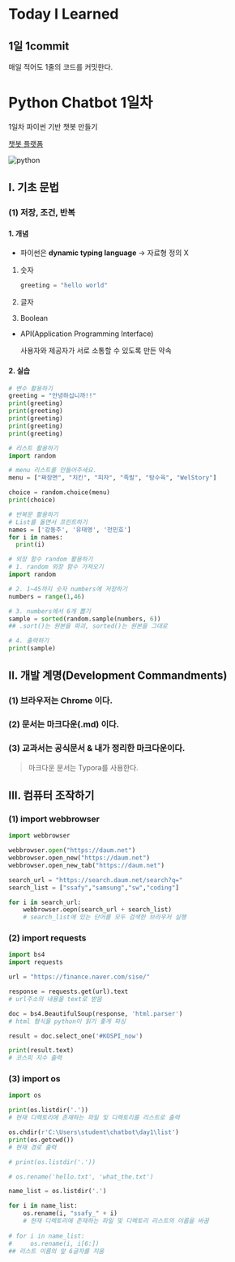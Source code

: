# Today I Learned

## 1일 1commit
매일 적어도 1줄의 코드를 커밋한다.

# Python Chatbot 1일차

1일차 파이썬 기반 챗봇 만들기

[챗봇 플랫폼](https://s1.py.hphk.io)

![python](https://www.python.org/static/opengraph-icon-200x200.png)

## I. 기초 문법

### (1) 저장, 조건, 반복

#### 1. 개념

- 파이썬은 **dynamic typing language** ->  자료형 정의 X

1. 숫자

   ```python
   greeting = "hello world"
   ```

2. 글자

3. Boolean

- API(Application Programming Interface)

  사용자와 제공자가 서로 소통할 수 있도록 만든 약속

#### 2. 실습

```python
# 변수 활용하기
greeting = "안녕하십니까!!"
print(greeting)
print(greeting)
print(greeting)
print(greeting)
print(greeting)
```

```python
# 리스트 활용하기
import random

# menu 리스트를 만들어주세요.
menu = ["짜장면", "치킨", "피자", "족발", "탕수육", "WelStory"]

choice = random.choice(menu)
print(choice)
```

```python
# 반복문 활용하기
# List를 돌면서 프린트하기
names = ['강동주', '유태영', '전민호']
for i in names:
  print(i)
```

```python
# 외장 함수 random 활용하기
# 1. random 외장 함수 가져오기
import random

# 2. 1~45까지 숫자 numbers에 저장하기
numbers = range(1,46)

# 3. numbers에서 6개 뽑기
sample = sorted(random.sample(numbers, 6))
## .sort()는 원본을 파괴, sorted()는 원본을 그대로

# 4. 출력하기
print(sample)
```





## II. 개발 계명(Development Commandments)

### (1) 브라우저는 Chrome 이다.

### (2) 문서는 마크다운(.md) 이다.

### (3) 교과서는 공식문서 & 내가 정리한 마크다운이다.

> 마크다운 문서는 Typora를 사용한다.



## III. 컴퓨터 조작하기

### (1) import webbrowser

```python
import webbrowser

webbrowser.open("https://daum.net")
webbrowser.open_new("https://daum.net")
webbrowser.open_new_tab("https://daum.net")

search_url = "https://search.daum.net/search?q="
search_list = ["ssafy","samsung","sw","coding"]

for i in search_url:
    webbrowser.oepn(search_url + search_list)
    # search_list에 있는 단어를 모두 검색한 브라우저 실행
```

### (2) import requests

```python
import bs4
import requests

url = "https://finance.naver.com/sise/"

response = requests.get(url).text
# url주소의 내용을 text로 받음

doc = bs4.BeautifulSoup(response, 'html.parser')
# html 형식을 python이 읽기 좋게 파싱

result = doc.select_one('#KOSPI_now')

print(result.text)
# 코스피 지수 출력
```

### (3) import os

```python
import os

print(os.listdir('.'))
# 현재 디렉토리에 존재하는 파일 및 디렉토리를 리스트로 출력

os.chdir(r'C:\Users\student\chatbot\day1\list')
print(os.getcwd())
# 현재 경로 출력

# print(os.listdir('.'))

# os.rename('hello.txt', 'what_the.txt')

name_list = os.listdir('.')

for i in name_list:
    os.rename(i, "ssafy_" + i)
    # 현재 디렉토리에 존재하는 파일 및 디렉토리 리스트의 이름을 바꿈
    
# for i in name_list:
#     os.rename(i, i[6:])
## 리스트 이름의 앞 6글자를 지움
```